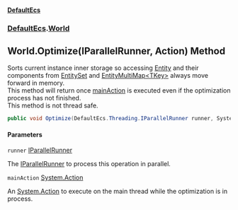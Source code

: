 #### [DefaultEcs](DefaultEcs.md 'DefaultEcs')
### [DefaultEcs](DefaultEcs.md#DefaultEcs 'DefaultEcs').[World](World.md 'DefaultEcs.World')

## World.Optimize(IParallelRunner, Action) Method

Sorts current instance inner storage so accessing [Entity](Entity.md 'DefaultEcs.Entity') and their components from [EntitySet](EntitySet.md 'DefaultEcs.EntitySet') and [EntityMultiMap&lt;TKey&gt;](EntityMultiMap_TKey_.md 'DefaultEcs.EntityMultiMap<TKey>') always move forward in memory.  
This method will return once [mainAction](World.Optimize(IParallelRunner,Action).md#DefaultEcs.World.Optimize(DefaultEcs.Threading.IParallelRunner,System.Action).mainAction 'DefaultEcs.World.Optimize(DefaultEcs.Threading.IParallelRunner, System.Action).mainAction') is executed even if the optimization process has not finished.  
This method is not thread safe.

```csharp
public void Optimize(DefaultEcs.Threading.IParallelRunner runner, System.Action mainAction);
```
#### Parameters

<a name='DefaultEcs.World.Optimize(DefaultEcs.Threading.IParallelRunner,System.Action).runner'></a>

`runner` [IParallelRunner](IParallelRunner.md 'DefaultEcs.Threading.IParallelRunner')

The [IParallelRunner](IParallelRunner.md 'DefaultEcs.Threading.IParallelRunner') to process this operation in parallel.

<a name='DefaultEcs.World.Optimize(DefaultEcs.Threading.IParallelRunner,System.Action).mainAction'></a>

`mainAction` [System.Action](https://docs.microsoft.com/en-us/dotnet/api/System.Action 'System.Action')

An [System.Action](https://docs.microsoft.com/en-us/dotnet/api/System.Action 'System.Action') to execute on the main thread while the optimization is in process.